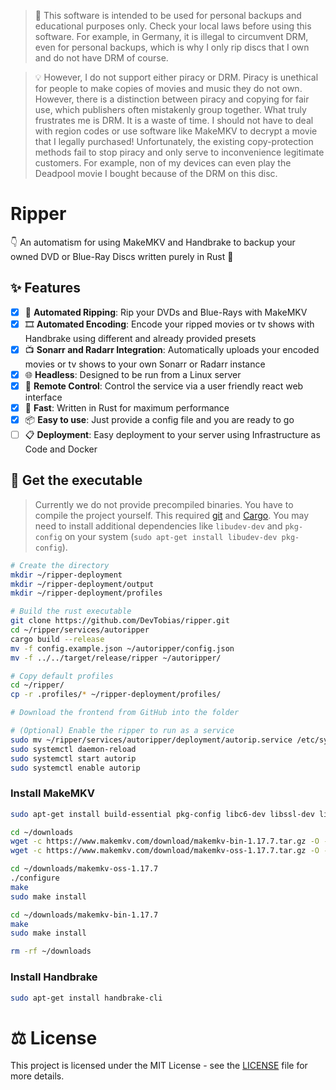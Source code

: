 > 📜 This software is intended to be used for personal backups and educational purposes only. Check your local laws before using this software. For example, in Germany, it is illegal to circumvent DRM, even for personal backups, which is why I only rip discs that I own and do not have DRM of course.

> 💡 However, I do not support either piracy or DRM. Piracy is unethical for people to make copies of movies and music they do not own. However, there is a distinction between piracy and copying for fair use, which publishers often mistakenly group together. What truly frustrates me is DRM. It is a waste of time. I should not have to deal with region codes or use software like MakeMKV to decrypt a movie that I legally purchased! Unfortunately, the existing copy-protection methods fail to stop piracy and only serve to inconvenience legitimate customers. For example, non of my devices can even play the Deadpool movie I bought because of the DRM on this disc.

# Ripper

👇 An automatism for using MakeMKV and Handbrake to backup your owned DVD or Blue-Ray Discs written purely in Rust 🦀

## ✨ Features

- [x] 📀 **Automated Ripping**: Rip your DVDs and Blue-Rays with MakeMKV
- [x] 🎞 **Automated Encoding**: Encode your ripped movies or tv shows with Handbrake using different and already provided presets
- [x] 📺 **Sonarr and Radarr Integration**: Automatically uploads your encoded movies or tv shows to your own Sonarr or Radarr instance
- [x] 🌐 **Headless**: Designed to be run from a Linux server
- [x] 📡 **Remote Control**: Control the service via a user friendly react web interface
- [x] 🚀 **Fast**: Written in Rust for maximum performance
- [x] 📦 **Easy to use**: Just provide a config file and you are ready to go
- [ ] 📋 **Deployment**: Easy deployment to your server using Infrastructure as Code and Docker

## 💾 Get the executable

> Currently we do not provide precompiled binaries. You have to compile the project yourself. This required [git](https://git-scm.com/) and [Cargo](https://www.rust-lang.org/tools/install). You may need to install additional dependencies like `libudev-dev` and `pkg-config` on your system (`sudo apt-get install libudev-dev pkg-config`).

```bash
# Create the directory
mkdir ~/ripper-deployment
mkdir ~/ripper-deployment/output
mkdir ~/ripper-deployment/profiles

# Build the rust executable
git clone https://github.com/DevTobias/ripper.git
cd ~/ripper/services/autoripper
cargo build --release
mv -f config.example.json ~/autoripper/config.json
mv -f ../../target/release/ripper ~/autoripper/

# Copy default profiles
cd ~/ripper/
cp -r .profiles/* ~/ripper-deployment/profiles/

# Download the frontend from GitHub into the folder

# (Optional) Enable the ripper to run as a service
sudo mv ~/ripper/services/autoripper/deployment/autorip.service /etc/systemd/system/
sudo systemctl daemon-reload
sudo systemctl start autorip
sudo systemctl enable autorip
```

### Install MakeMKV

```bash
sudo apt-get install build-essential pkg-config libc6-dev libssl-dev libexpat1-dev libavcodec-dev libgl1-mesa-dev qtbase5-dev zlib1g-dev

cd ~/downloads
wget -c https://www.makemkv.com/download/makemkv-bin-1.17.7.tar.gz -O - | tar -xz
wget -c https://www.makemkv.com/download/makemkv-oss-1.17.7.tar.gz -O - | tar -xz

cd ~/downloads/makemkv-oss-1.17.7
./configure
make
sudo make install

cd ~/downloads/makemkv-bin-1.17.7
make
sudo make install

rm -rf ~/downloads
```

### Install Handbrake

```bash
sudo apt-get install handbrake-cli
```

# ⚖ License

This project is licensed under the MIT License - see the [LICENSE](LICENSE) file for more details.

